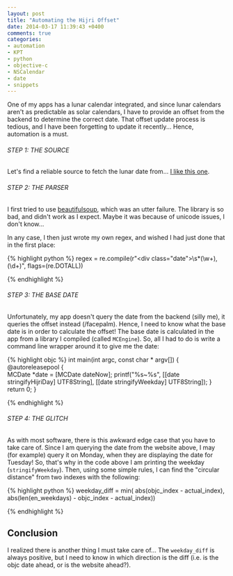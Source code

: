 ```yaml
---
layout: post
title: "Automating the Hijri Offset"
date: 2014-03-17 11:39:43 +0400
comments: true
categories: 
- automation
- KPT
- python
- objective-c
- NSCalendar
- date
- snippets
---
```


One of my apps has a lunar calendar integrated, and since lunar calendars aren't as predictable as solar calendars, I have to provide an offset from the backend to determine the correct date. That offset update process is tedious, and I have been forgetting to update it recently... Hence, automation is a must.

###### STEP 1: THE SOURCE

Let's find a reliable source to fetch the lunar date from... [I like this one](http://www.alriyadh.com/en).

###### STEP 2: THE PARSER

I first tried to use [beautifulsoup](http://www.crummy.com/software/BeautifulSoup/bs4/doc/), which was an utter failure. The library is so bad, and didn't work as I expect. Maybe it was because of unicode issues, I don't know...

In any case, I then just wrote my own regex, and wished I had just done that in the first place:

{% highlight python %}
regex = re.compile(r"<div class=\"date\">\s*(\w+), (\d+)", flags=(re.DOTALL))

{% endhighlight %}

###### STEP 3: THE BASE DATE

Unfortunately, my app doesn't query the date from the backend (silly me), it queries the offset instead (/facepalm). Hence, I need to know what the base date is in order to calculate the offset! The base date is calculated in the app from a library I compiled (called `MCEngine`). So, all I had to do is write a command line wrapper around it to give me the date:

{% highlight objc %}
int main(int argc, const char * argv[])
{
    @autoreleasepool
    {                
        MCDate *date = [MCDate dateNow];
        printf("%s~%s",
               [[date stringifyHijriDay] UTF8String],
               [[date stringifyWeekday] UTF8String]);
    }
    return 0;
}

{% endhighlight %}

###### STEP 4: THE GLITCH

As with most software, there is this awkward edge case that you have to take care of. Since I am querying the date from the website above, I may (for example) query it on Monday, when they are displaying the date for Tuesday! So, that's why in the code above I am printing the weekday (`stringifyWeekday`). Then, using some simple rules, I can find the "circular distance" from two indexes with the following:

{% highlight python %}
weekday_diff = min(
    abs(objc_index - actual_index),
    abs(len(en_weekdays) - objc_index - actual_index))

{% endhighlight %}

## Conclusion

I realized there is another thing I must take care of... The `weekday_diff` is always positive, but I need to know in which direction is the diff (i.e. is the objc date ahead, or is the website ahead?).
